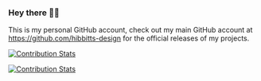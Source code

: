 ### Hey there 👋🏼

This is my personal GitHub account, check out my main GitHub account at https://github.com/hibbitts-design for the official releases of my projects.

[![Contribution Stats](https://github-contribution-stats.vercel.app/api/?username=paulhibbitts)](https://github.com/Web-learning/github-contribution-stats/)

[![Contribution Stats](https://github-contribution-stats.vercel.app/api/?username=hibbitts-design)](https://github.com/Web-learning/github-contribution-stats/)

<!--
**paulhibbitts/paulhibbitts** is a ✨ _special_ ✨ repository because its `README.md` (this file) appears on your GitHub profile.

Here are some ideas to get you started:

- 🔭 I’m currently working on ...
- 🌱 I’m currently learning ...
- 👯 I’m looking to collaborate on ...
- 🤔 I’m looking for help with ...
- 💬 Ask me about ...
- 📫 How to reach me: ...
- 😄 Pronouns: ...
- ⚡ Fun fact: ...
-->
